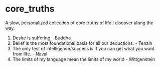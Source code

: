 # core_truths
A slow, personalized collection of core truths of life I discover along the way.

1. Desire is suffering - Buddha
2. Belief is the most foundational basis for all our deductions. - Tenzin
3. The only test of intelligence/success is if you can get what you want from life. - Naval
4. The limits of my language mean the limits of my world - Wittgenstein
